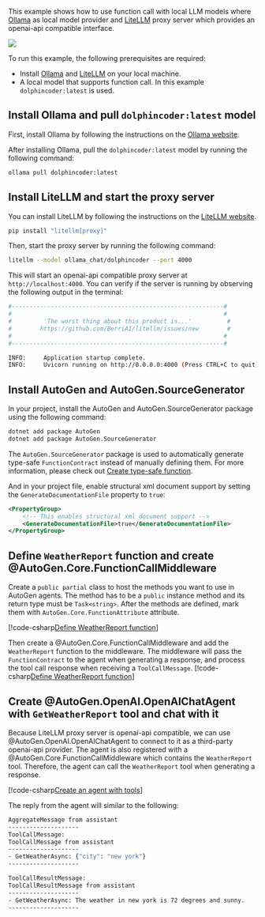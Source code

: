 This example shows how to use function call with local LLM models where [Ollama](https://ollama.com/) as local model provider and [LiteLLM](https://docs.litellm.ai/docs/) proxy server which provides an openai-api compatible interface.

[![](https://img.shields.io/badge/Open%20on%20Github-grey?logo=github)](https://github.com/microsoft/autogen/blob/main/dotnet/samples/AutoGen.OpenAI.Sample/Tool_Call_With_Ollama_And_LiteLLM.cs)

To run this example, the following prerequisites are required:
- Install [Ollama](https://ollama.com/) and [LiteLLM](https://docs.litellm.ai/docs/) on your local machine.
- A local model that supports function call. In this example `dolphincoder:latest` is used.

## Install Ollama and pull `dolphincoder:latest` model
First, install Ollama by following the instructions on the [Ollama website](https://ollama.com/).

After installing Ollama, pull the `dolphincoder:latest` model by running the following command:
```bash
ollama pull dolphincoder:latest
```

## Install LiteLLM and start the proxy server

You can install LiteLLM by following the instructions on the [LiteLLM website](https://docs.litellm.ai/docs/).
```bash
pip install "litellm[proxy]"
```

Then, start the proxy server by running the following command:

```bash
litellm --model ollama_chat/dolphincoder --port 4000
```

This will start an openai-api compatible proxy server at `http://localhost:4000`. You can verify if the server is running by observing the following output in the terminal:

```bash
#------------------------------------------------------------#
#                                                            #
#         'The worst thing about this product is...'          #
#        https://github.com/BerriAI/litellm/issues/new        #
#                                                            #
#------------------------------------------------------------#

INFO:     Application startup complete.
INFO:     Uvicorn running on http://0.0.0.0:4000 (Press CTRL+C to quit)
```

## Install AutoGen and AutoGen.SourceGenerator
In your project, install the AutoGen and AutoGen.SourceGenerator package using the following command:

```bash
dotnet add package AutoGen
dotnet add package AutoGen.SourceGenerator
```

The `AutoGen.SourceGenerator` package is used to automatically generate type-safe `FunctionContract` instead of manually defining them. For more information, please check out [Create type-safe function](Create-type-safe-function-call.md).

And in your project file, enable structural xml document support by setting the `GenerateDocumentationFile` property to `true`:

```xml
<PropertyGroup>
    <!-- This enables structural xml document support -->
    <GenerateDocumentationFile>true</GenerateDocumentationFile>
</PropertyGroup>
```

## Define `WeatherReport` function and create @AutoGen.Core.FunctionCallMiddleware

Create a `public partial` class to host the methods you want to use in AutoGen agents. The method has to be a `public` instance method and its return type must be `Task<string>`. After the methods are defined, mark them with `AutoGen.Core.FunctionAttribute` attribute.

[!code-csharp[Define WeatherReport function](../../samples/AutoGen.OpenAI.Sample/Tool_Call_With_Ollama_And_LiteLLM.cs?name=Function)]

Then create a @AutoGen.Core.FunctionCallMiddleware and add the `WeatherReport` function to the middleware. The middleware will pass the `FunctionContract` to the agent when generating a response, and process the tool call response when receiving a `ToolCallMessage`.
[!code-csharp[Define WeatherReport function](../../samples/AutoGen.OpenAI.Sample/Tool_Call_With_Ollama_And_LiteLLM.cs?name=Create_tools)]

## Create @AutoGen.OpenAI.OpenAIChatAgent with `GetWeatherReport` tool and chat with it

Because LiteLLM proxy server is openai-api compatible, we can use @AutoGen.OpenAI.OpenAIChatAgent to connect to it as a third-party openai-api provider. The agent is also registered with a @AutoGen.Core.FunctionCallMiddleware which contains the `WeatherReport` tool. Therefore, the agent can call the `WeatherReport` tool when generating a response.

[!code-csharp[Create an agent with tools](../../samples/AutoGen.OpenAI.Sample/Tool_Call_With_Ollama_And_LiteLLM.cs?name=Create_Agent)]

The reply from the agent will similar to the following:
```bash
AggregateMessage from assistant
--------------------
ToolCallMessage:
ToolCallMessage from assistant
--------------------
- GetWeatherAsync: {"city": "new york"}
--------------------

ToolCallResultMessage:
ToolCallResultMessage from assistant
--------------------
- GetWeatherAsync: The weather in new york is 72 degrees and sunny.
--------------------
```